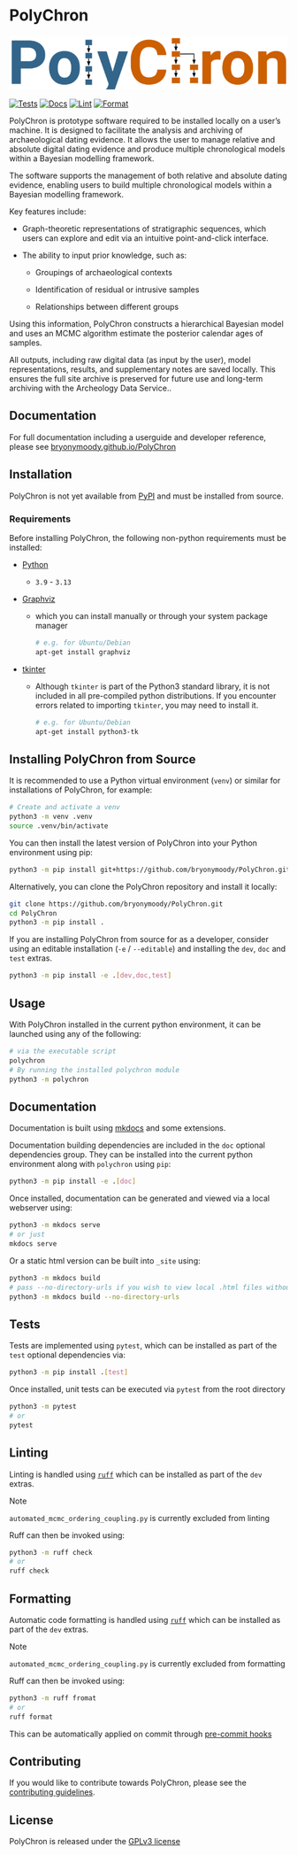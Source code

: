 # PolyChron

![PolyChron Logo](./src/polychron/resources/logo.png)

[![Tests](https://github.com/bryonymoody/PolyChron/actions/workflows/tests.yml/badge.svg)](https://github.com/bryonymoody/PolyChron/actions/workflows/tests.yml)
[![Docs](https://github.com/bryonymoody/PolyChron/actions/workflows/docs.yml/badge.svg)](https://github.com/bryonymoody/PolyChron/actions/workflows/docs.yml)
[![Lint](https://github.com/bryonymoody/PolyChron/actions/workflows/lint.yml/badge.svg)](https://github.com/bryonymoody/PolyChron/actions/workflows/lint.yml)
[![Format](https://github.com/bryonymoody/PolyChron/actions/workflows/format.yml/badge.svg)](https://github.com/bryonymoody/PolyChron/actions/workflows/format.yml)


PolyChron is prototype software required to be installed locally on a user’s machine. It is designed to facilitate the analysis and archiving of archaeological dating evidence. It allows the user to manage relative and absolute digital dating evidence and produce multiple chronological models within a Bayesian modelling framework.

The software supports the management of both relative and absolute dating evidence, enabling users to build multiple chronological models within a Bayesian modelling framework.

Key features include:

- Graph-theoretic representations of stratigraphic sequences, which users can explore and edit via an intuitive point-and-click interface.

- The ability to input prior knowledge, such as:

    - Groupings of archaeological contexts

    - Identification of residual or intrusive samples

    - Relationships between different groups

Using this information, PolyChron constructs a hierarchical Bayesian model and uses an MCMC algorithm estimate the posterior calendar ages of samples.

All outputs, including raw digital data (as input by the user), model representations, results, and supplementary notes are saved locally. This ensures the full site archive is preserved for future use and long-term archiving with the Archeology Data Service..

## Documentation

For full documentation including a userguide and developer reference, please see [bryonymoody.github.io/PolyChron](https://bryonymoody.github.io/PolyChron)

## Installation

PolyChron is not yet available from [PyPI](https://pypi.org/) and must be installed from source.

### Requirements

Before installing PolyChron, the following non-python requirements must be installed:

- [Python](https://www.python.org/)
    - `3.9` - `3.13`

- [Graphviz](https://www.graphviz.org/)
    - which you can install manually or through your system package manager

        ```bash
        # e.g. for Ubuntu/Debian
        apt-get install graphviz
        ```

- [tkinter](https://docs.python.org/3/library/tkinter.html)
    - Although `tkinter` is part of the Python3 standard library, it is not included in all pre-compiled python distributions. If you encounter errors related to importing `tkinter`, you may need to install it.

        ```bash
        # e.g. for Ubuntu/Debian
        apt-get install python3-tk
        ```

## Installing PolyChron from Source

It is recommended to use a Python virtual environment (`venv`) or similar for installations of PolyChron, for example:

```bash
# Create and activate a venv
python3 -m venv .venv
source .venv/bin/activate
```

You can then install the latest version of PolyChron into your Python environment using pip:

```bash
python3 -m pip install git+https://github.com/bryonymoody/PolyChron.git
```

Alternatively, you can clone the PolyChron repository and install it locally:

```bash
git clone https://github.com/bryonymoody/PolyChron.git
cd PolyChron
python3 -m pip install .
```

If you are installing PolyChron from source for as a developer, consider using an editable installation (`-e` / `--editable`) and installing the `dev`, `doc` and `test` extras.

```bash
python3 -m pip install -e .[dev,doc,test]
```

## Usage

With PolyChron installed in the current python environment, it can be launched using any of the following:

```bash
# via the executable script
polychron
# By running the installed polychron module
python3 -m polychron
```

## Documentation

Documentation is built using [mkdocs](https://github.com/mkdocs/mkdocs) and some extensions.

Documentation building dependencies are included in the `doc` optional dependencies group.
They can be installed into the current python environment along with `polychron` using `pip`:

```bash
python3 -m pip install -e .[doc]
```

Once installed, documentation can be generated and viewed via a local webserver using:

```bash
python3 -m mkdocs serve
# or just
mkdocs serve
```

Or a static html version can be built into `_site` using:

```bash
python3 -m mkdocs build
# pass --no-directory-urls if you wish to view local .html files without a web server
python3 -m mkdocs build --no-directory-urls
```

## Tests

Tests are implemented using `pytest`, which can be installed as part of the `test` optional dependencies via:

```bash
python3 -m pip install .[test]
```

Once installed, unit tests can be executed via `pytest` from the root directory

```bash
python3 -m pytest
# or
pytest
```

## Linting

Linting is handled using [`ruff`](https://github.com/astral-sh/ruff) which can be installed as part of the `dev` extras.

> [!NOTE]  
> `automated_mcmc_ordering_coupling.py` is currently excluded from linting

Ruff can then be invoked using:

```bash
python3 -m ruff check
# or
ruff check
```

## Formatting

Automatic code formatting is handled using [`ruff`](https://github.com/astral-sh/ruff) which can be installed as part of the `dev` extras.

> [!NOTE]  
> `automated_mcmc_ordering_coupling.py` is currently excluded from formatting

Ruff can then be invoked using:

```bash
python3 -m ruff fromat
# or
ruff format
```

This can be automatically applied on commit through [pre-commit hooks](https://docs.astral.sh/ruff/integrations/#pre-commit)

## Contributing

If you would like to contribute towards PolyChron, please see the [contributing guidelines](./CONTRIBUTING.md).

## License

PolyChron is released under the [GPLv3 license](LICENSE)
